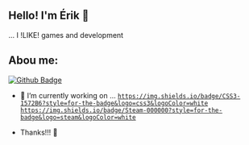 ## Hello! I'm Érik 👋

... I !LIKE! games and development

## Abou me:
[![Github Badge](https://img.shields.io/badge/GitHub-100000?style=for-the-badge&logo=github&logoColor=white&link=https://github.com/erikperes000)](https://github.com/erikperes000)

- 🔭 I’m currently working on ...
<code><https://img.shields.io/badge/CSS3-1572B6?style=for-the-badge&logo=css3&logoColor=white></code>
<code><https://img.shields.io/badge/Steam-000000?style=for-the-badge&logo=steam&logoColor=white></code>

- Thanks!!! :guitar:
